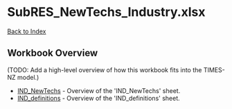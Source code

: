 # SubRES_NewTechs_Industry.xlsx

[Back to Index](../../README.md)

## Workbook Overview

(TODO: Add a high-level overview of how this workbook fits into the TIMES-NZ model.)

- [IND_NewTechs](IND_NewTechs.md) - Overview of the 'IND_NewTechs' sheet.
- [IND_definitions](IND_definitions.md) - Overview of the 'IND_definitions' sheet.
